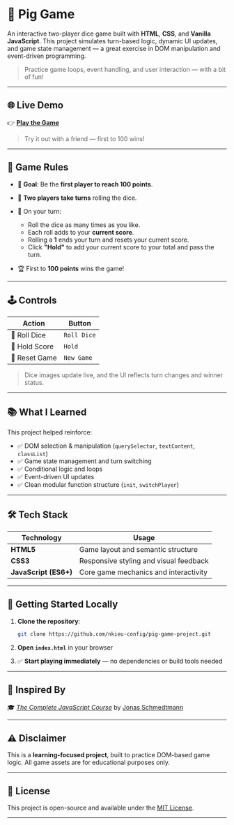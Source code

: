 # 🎲 Pig Game

An interactive two-player dice game built with **HTML**, **CSS**, and **Vanilla JavaScript**. This project simulates turn-based logic, dynamic UI updates, and game state management — a great exercise in DOM manipulation and event-driven programming.

> Practice game loops, event handling, and user interaction — with a bit of fun!

---

## 🌐 Live Demo

👉 [**Play the Game**](https://nkiue-pig-game.vercel.app)

> Try it out with a friend — first to 100 wins!

---

## 📖 Game Rules

- 🎯 **Goal**: Be the **first player to reach 100 points**.
- 👥 **Two players take turns** rolling the dice.
- 🎲 On your turn:

  - Roll the dice as many times as you like.
  - Each roll adds to your **current score**.
  - Rolling a **1** ends your turn and resets your current score.
  - Click **"Hold"** to add your current score to your total and pass the turn.

- 🏆 First to **100 points** wins the game!

---

## 🕹️ Controls

| Action        | Button      |
| ------------- | ----------- |
| 🎲 Roll Dice  | `Roll Dice` |
| 💾 Hold Score | `Hold`      |
| 🔄 Reset Game | `New Game`  |

> Dice images update live, and the UI reflects turn changes and winner status.

---

## 📚 What I Learned

This project helped reinforce:

- ✅ DOM selection & manipulation (`querySelector`, `textContent`, `classList`)
- ✅ Game state management and turn switching
- ✅ Conditional logic and loops
- ✅ Event-driven UI updates
- ✅ Clean modular function structure (`init`, `switchPlayer`)

---

## 🛠️ Tech Stack

| Technology            | Usage                                  |
| --------------------- | -------------------------------------- |
| **HTML5**             | Game layout and semantic structure     |
| **CSS3**              | Responsive styling and visual feedback |
| **JavaScript (ES6+)** | Core game mechanics and interactivity  |

---

## 🚀 Getting Started Locally

1. **Clone the repository**:

   ```bash
   git clone https://github.com/nkieu-config/pig-game-project.git
   ```

2. **Open `index.html`** in your browser

3. ✅ **Start playing immediately** — no dependencies or build tools needed

---

## 🧠 Inspired By

🎓 _[The Complete JavaScript Course](https://www.udemy.com/course/the-complete-javascript-course/)_
by [Jonas Schmedtmann](https://codingheroes.io)

---

## ⚠️ Disclaimer

This is a **learning-focused project**, built to practice DOM-based game logic.
All game assets are for educational purposes only.

---

## 📌 License

This project is open-source and available under the [MIT License](LICENSE).

---
